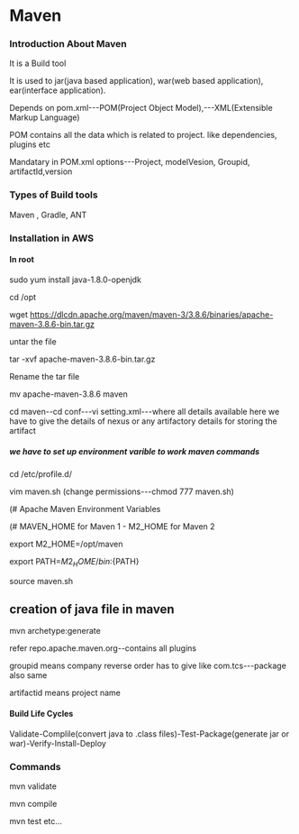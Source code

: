 # Maven
### Introduction About Maven

It is a Build tool

It is used to jar(java based application), war(web based application), ear(interface application).

Depends on pom.xml---POM(Project Object Model),---XML(Extensible Markup Language)

POM contains all the data which is related to project. like dependencies, plugins etc

Mandatary in POM.xml options---Project, modelVesion, Groupid, artifactId,version

### Types of Build tools
Maven , Gradle, ANT

### Installation in AWS

#### In root

sudo yum install java-1.8.0-openjdk

cd /opt

wget https://dlcdn.apache.org/maven/maven-3/3.8.6/binaries/apache-maven-3.8.6-bin.tar.gz

untar the file

tar -xvf apache-maven-3.8.6-bin.tar.gz

Rename the tar file

mv apache-maven-3.8.6 maven

cd maven--cd conf---vi setting.xml---where all details available here we have to give the details of nexus or any artifactory details for storing the artifact

##### we have to set up environment varible to work maven commands 

cd /etc/profile.d/

vim maven.sh (change permissions---chmod 777 maven.sh)

(# Apache Maven Environment Variables

(# MAVEN_HOME for Maven 1 - M2_HOME for Maven 2

export M2_HOME=/opt/maven

export PATH=${M2_HOME}/bin:${PATH}

source maven.sh

## creation of java file in maven 

mvn archetype:generate

refer repo.apache.maven.org--contains all plugins

groupid means company reverse order has to give like com.tcs---package also same

artifactid means project name


#### Build Life Cycles

Validate-Complile(convert java to .class files)-Test-Package(generate jar or war)-Verify-Install-Deploy

### Commands
 mvn validate
 
 mvn compile
 
 mvn test etc...
